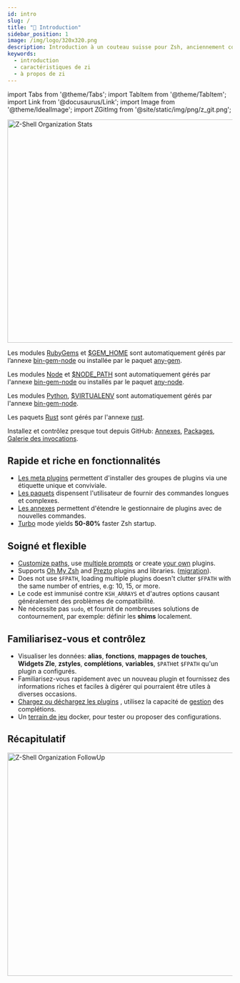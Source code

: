 ```yaml
---
id: intro
slug: /
title: "🎉 Introduction"
sidebar_position: 1
image: /img/logo/320x320.png
description: Introduction à un couteau suisse pour Zsh, anciennement connu sous le nom de zplugin, zinit.
keywords:
  - introduction
  - caractéristiques de zi
  - à propos de zi
---
```


<!-- @format -->

import Tabs from '@theme/Tabs';
import TabItem from '@theme/TabItem';
import Link from '@docusaurus/Link';
import Image from '@theme/IdealImage';
import ZGitImg from '@site/static/img/png/z_git.png';

<div className="ScreenView">
  <Image className="ImageView" img={ZGitImg} />
  <Link href="https://github.com/orgs/z-shell/">
  <Image
    className="ImageView"
    width="1000"
    height="500"
    alt="Z-Shell Organization Stats"
    img="https://raw.githubusercontent.com/z-shell/.github/main/metrics/metrics.svg"
  />
  </Link>
</div>

<Tabs>
  <TabItem value="gems" label="RubyGems">

Les modules [RubyGems](https://rubygems.org) et [\$GEM_HOME](https://guides.rubygems.org/command-reference/#gem-environment) sont automatiquement gérés par l’annexe [bin-gem-node](/ecosystem/annexes/bin-gem-node) ou installée par le paquet [any-gem](https://github.com/z-shell/any-gem).

  </TabItem>
  <TabItem value="node" label="Node">

Les modules [Node](https://www.npmjs.com) et [\$NODE_PATH](https://nodejs.org/api/modules.html#modules_loading_from_the_global_folders) sont automatiquement gérés par l'annexe [bin-gem-node](/ecosystem/annexes/bin-gem-node) ou installés par le paquet [any-node](https://github.com/z-shell/any-node).

  </TabItem>
  <TabItem value="pip" label="Python">

Les modules [Python](https://python.org), [\$VIRTUALENV](https://docs.python.org/3/tutorial/venv.html) sont automatiquement gérés par l'annexe [bin-gem-node](/ecosystem/annexes/bin-gem-node).

  </TabItem>
  <TabItem value="rust" label="Rust">

Les paquets [Rust](https://crates.io) sont gérés par l'annexe [rust](/ecosystem/annexes/rust).

  </TabItem>
  <TabItem value="github" label="GitHub" default>

Installez et contrôlez presque tout depuis GitHub: [Annexes](/ecosystem/annexes), [Packages](/ecosystem/packages), [Galerie des invocations](/community/gallery/collection).

</TabItem>
</Tabs>

## <i class="fa-solid fa-spinner fa-spin-pulse"></i> Rapide et riche en fonctionnalités

- [Les meta plugins][meta-plugins] permettent d'installer des groupes de plugins via une étiquette unique et conviviale.
- [Les paquets](/ecosystem/packages/synopsis) dispensent l'utilisateur de fournir des commandes longues et complexes.
- [Les annexes](/ecosystem/annexes/overview) permettent d'étendre le gestionnaire de plugins avec de nouvelles commandes.
- [Turbo][turbo-mode-zsh--53] mode yields **50-80%** faster Zsh startup.

## <i className="fa-beat" class="fa-solid fa-heart fa-beat"></i> Soigné et flexible

- [Customize paths][customizing-paths], use [multiple prompts][multiple-prompts] or create [your own][non-github-local-plugins] plugins.
- Supports [Oh My Zsh][oh-my-zsh-prezto] and [Prezto][oh-my-zsh-prezto] plugins and libraries. ([migration][]).
- Does not use `$FPATH`, loading multiple plugins doesn't clutter `$FPATH` with the same number of entries, e.g: 10, 15, or more.
- Le code est immunisé contre `KSH_ARRAYS` et d'autres options causant généralement des problèmes de compatibilité.
- Ne nécessite pas `sudo`, et fournit de nombreuses solutions de contournement, par exemple: définir les **shims** localement.

## <i className="fa-beat-fade" class="fa-solid fa-circle-info fa-beat-fade"></i> Familiarisez-vous et contrôlez

- Visualiser les données: **alias**, **fonctions**, **mappages de touches**, **Widgets Zle**, **zstyles**, **complétions**, **variables**, `$PATH`et `$FPATH` qu'un plugin a configurés.
- Familiarisez-vous rapidement avec un nouveau plugin et fournissez des informations riches et faciles à digérer qui pourraient être utiles à diverses occasions.
- [Chargez ou déchargez les plugins][loading-and-unloading] , utilisez la capacité de [gestion][completions-management] des complétions.
- Un [terrain de jeu][] docker, pour tester ou proposer des configurations.

## <i class="fa-solid fa-list-check"></i> Récapitulatif

<div className="ScreenView">
  <Link href="https://github.com/orgs/z-shell/projects/">
  <Image
    className="ImageView"
    width="1000"
    height="500"
    alt="Z-Shell Organization FollowUp"
    img="https://raw.githubusercontent.com/z-shell/.github/main/metrics/plugin/followup/followup.svg"
  />
  </Link>
</div>

<!-- end-of-file -->
<!-- links -->



<!-- external -->

[turbo-mode-zsh--53]: /docs/getting_started/overview#turbo-mode-zsh--53
[customizing-paths]: /docs/guides/customization#customizing-paths
[multiple-prompts]: /docs/guides/customization#multiple-prompts
[non-github-local-plugins]: /docs/guides/customization#non-github-local-plugins
[oh-my-zsh-prezto]: /docs/getting_started/overview#oh-my-zsh-prezto
[oh-my-zsh-prezto]: /docs/getting_started/overview#oh-my-zsh-prezto
[migration]: /docs/getting_started/migration
[loading-and-unloading]: /docs/guides/commands#loading-and-unloading
[completions-management]: /docs/guides/commands#completions-management
[meta-plugins]: /search?q=meta+plugins

[terrain de jeu]: https://github.com/z-shell/playground

